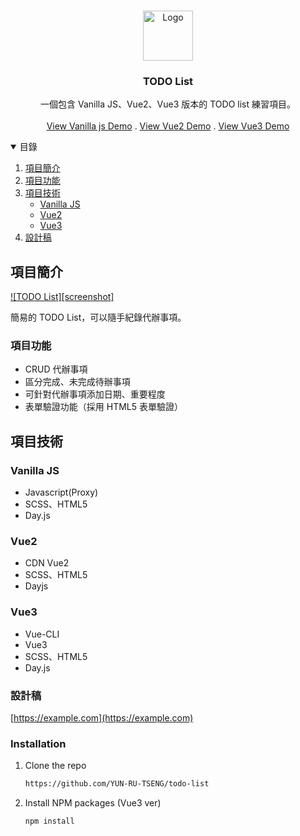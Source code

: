 <!-- PROJECT LOGO -->
<br />
<p align="center">
  <a href="https://github.com/YUN-RU-TSENG/todo-list">
    <img src="https://i.imgur.com/xrlo94Y.png" alt="Logo" width="80" height="80">
  </a>

  <h3 align="center">TODO List</h3>

  <p align="center">
    一個包含 Vanilla JS、Vue2、Vue3 版本的 TODO list 練習項目。
    <br />
    <br />
    <a href="https://github.com/YUN-RU-TSENG/todo-list">View Vanilla js Demo</a>
        .
    <a href="https://github.com/YUN-RU-TSENG/todo-list">View Vue2 Demo</a>
    .
    <a href="https://github.com/YUN-RU-TSENG/todo-list">View Vue3 Demo</a>
  </p>
</p>



<!-- TABLE OF CONTENTS -->
<details open="open">
  <summary>目錄</summary>
  <ol>
    <li>
      <a href="#項目簡介">項目簡介</a>
    </li>
    <li>
      <a href="#項目功能">項目功能</a>
    </li>
    <li>
      <a href="#項目技術">項目技術</a>
      <ul>
        <li><a href="#Vanilla JS">Vanilla JS</a></li>
        <li><a href="#Vue2">Vue2</a></li>
        <li><a href="#Vue3">Vue3</a></li>
      </ul>
    </li>
    <li><a href="#設計稿">設計稿</a></li>
  </ol>
</details>


## 項目簡介

[![TODO List][screenshot]](https://i.imgur.com/MuMXUNd.png)

簡易的 TODO List，可以隨手紀錄代辦事項。

### 項目功能

* CRUD 代辦事項
* 區分完成、未完成待辦事項
* 可針對代辦事項添加日期、重要程度
* 表單驗證功能（採用 HTML5 表單驗證）

## 項目技術

### Vanilla JS
* Javascript(Proxy)
* SCSS、HTML5
* Day.js

### Vue2
* CDN Vue2
* SCSS、HTML5
* Dayjs

### Vue3
* Vue-CLI
* Vue3
* SCSS、HTML5
* Day.js

### 設計稿

[https://example.com](https://example.com)

### Installation

1. Clone the repo
   ```sh
   https://github.com/YUN-RU-TSENG/todo-list
   ```
2. Install NPM packages (Vue3 ver)
   ```sh
   npm install
   ```
